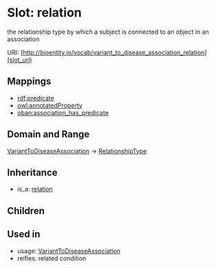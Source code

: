 # Slot: relation


the relationship type by which a subject is connected to an object in an association

URI: [http://bioentity.io/vocab/variant_to_disease_association_relation](slot_uri)
## Mappings

 * [rdf:predicate](http://purl.obolibrary.org/obo/rdf_predicate)
 * [owl:annotatedProperty](http://purl.obolibrary.org/obo/owl_annotatedProperty)
 * [oban:association_has_predicate](http://purl.obolibrary.org/obo/oban_association_has_predicate)
## Domain and Range

[VariantToDiseaseAssociation](VariantToDiseaseAssociation.md) -> [RelationshipType](RelationshipType.md)
## Inheritance

 *  is_a: [relation](relation.md)
## Children

## Used in

 *  usage: [VariantToDiseaseAssociation](VariantToDiseaseAssociation.md)
 *  reifies: related condition

